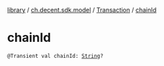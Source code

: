 [library](../../index.md) / [ch.decent.sdk.model](../index.md) / [Transaction](index.md) / [chainId](./chain-id.md)

# chainId

`@Transient val chainId: `[`String`](https://kotlinlang.org/api/latest/jvm/stdlib/kotlin/-string/index.html)`?`